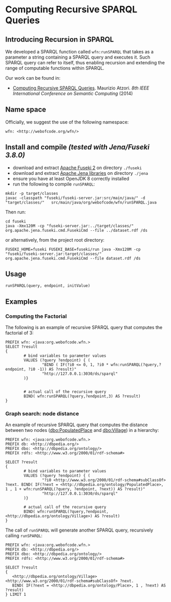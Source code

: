 Computing Recursive SPARQL Queries
==================================

Introducing Recursion in SPARQL
-------------------------------

We developed a SPARQL function called `wfn:runSPARQL` that takes as a parameter a string containing a SPARQL query and executes it.
Such SPARQL query can refer to itself, thus enabling recursion and extending the range of computable functions within SPARQL.

Our work can be found in: 

 * [Computing Recursive SPARQL Queries](https://doi.org/10.1109/ICSC.2014.54). Maurizio Atzori. _8th IEEE International Conference on Semantic Computing_ (2014)


Name space
----------
Officially, we suggest the use of the following namespace:

    wfn: <http://webofcode.org/wfn/>


Install and compile *(tested with Jena/Fuseki 3.8.0)*
-------------------
- download and extract [Apache Fuseki 2](https://jena.apache.org/download/#apache-jena-fuseki) on directory `./fuseki`
- download and extract [Apache Jena libraries](https://jena.apache.org/download/#apache-jena) on directory `./jena`
- ensure you have at least OpenJDK 8 correctly installed
- run the following to compile `runSPARQL`: 
```
mkdir -p target/classes
javac -classpath "fuseki/fuseki-server.jar:src/main/java/" -d "target/classes/"   src/main/java/org/webofcode/wfn/runSPARQL.java 
```
Then run:
```
cd fuseki
java -Xmx120M -cp "fuseki-server.jar:../target/classes/" org.apache.jena.fuseki.cmd.FusekiCmd --file ../dataset.rdf /ds
```    
or alternatively, from the project root directory:
```
FUSEKI_HOME=fuseki FUSEKI_BASE=fuseki/run java -Xmx120M -cp "fuseki/fuseki-server.jar:target/classes/" org.apache.jena.fuseki.cmd.FusekiCmd --file dataset.rdf /ds
``` 
Usage
-----

`runSPARQL(query, endpoint, initValue)`


Examples
--------

### Computing the Factorial
The following is an example of recursive SPARQL query that computes the factorial of 3: 
```
PREFIX wfn: <java:org.webofcode.wfn.>
SELECT ?result 
{ 
        # bind variables to parameter values 
        VALUES (?query ?endpoint) { ( 
                "BIND ( IF(?i0 <= 0, 1, ?i0 * wfn:runSPARQL(?query,?endpoint, ?i0 -1)) AS ?result)" 
                "http://127.0.0.1:3030/ds/sparql"
        )}
  
   
        # actual call of the recursive query 
        BIND( wfn:runSPARQL(?query,?endpoint,3) AS ?result)
}
```

### Graph search: node distance
An example of recursive SPARQL query that computes the distance between two nodes ([dbo:PopulatedPlace](http://dbpedia.org/ontology/PopulatedPlace) and [dbo:Village](http://dbpedia.org/ontology/Village)) in a hierarchy: 

```
PREFIX wfn: <java:org.webofcode.wfn.>
PREFIX db: <http://dbpedia.org/>
PREFIX dbo: <http://dbpedia.org/ontology/>
PREFIX rdfs: <http://www.w3.org/2000/01/rdf-schema#>

SELECT ?result 
{ 
        # bind variables to parameter values 
        VALUES (?query ?endpoint) { ( 
                "?i0 <http://www.w3.org/2000/01/rdf-schema#subClassOf> ?next. BIND( IF(?next = <http://dbpedia.org/ontology/PopulatedPlace>, 1 , 1 + wfn:runSPARQL(?query, ?endpoint, ?next)) AS ?result)" 
                "http://127.0.0.1:3030/ds/sparql"
        )}
   
        # actual call of the recursive query 
        BIND( wfn:runSPARQL(?query,?endpoint, <http://dbpedia.org/ontology/Village>) AS ?result)
} 
```

The call of `runSPARQL` will generate another SPARQL query, recursively calling `runSPARQL`:
```
PREFIX wfn: <java:org.webofcode.wfn.>
PREFIX db: <http://dbpedia.org/>
PREFIX dbo: <http://dbpedia.org/ontology/>
PREFIX rdfs: <http://www.w3.org/2000/01/rdf-schema#>

SELECT ?result 
{ 
   <http://dbpedia.org/ontology/Village> <http://www.w3.org/2000/01/rdf-schema#subClassOf> ?next. 
   BIND( IF(?next = <http://dbpedia.org/ontology/Place>, 1 , ?next) AS ?result)
} LIMIT 1
```

